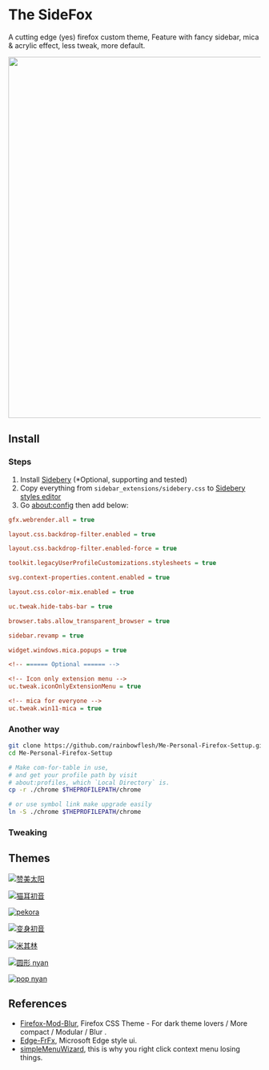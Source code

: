 # The SideFox

A cutting edge (yes) firefox custom theme, Feature with fancy sidebar, mica & acrylic effect, less tweak, more default.

<img src="./asset/sidebar.gif" width="720px"/>

## Install

### Steps

1. Install [Sidebery](https://addons.mozilla.org/en-US/firefox/addon/sidebery/) (\*Optional, supporting and tested)
2. Copy everything from `sidebar_extensions/sidebery.css` to [Sidebery styles editor](moz-extension://e4229f2c-09a8-4adb-ae4c-66435999c4d7/page.setup/setup.html#styles_editor)
3. Go [about:config](about:config) then add below:

```cfg
gfx.webrender.all = true

layout.css.backdrop-filter.enabled = true

layout.css.backdrop-filter.enabled-force = true

toolkit.legacyUserProfileCustomizations.stylesheets = true

svg.context-properties.content.enabled = true

layout.css.color-mix.enabled = true

uc.tweak.hide-tabs-bar = true

browser.tabs.allow_transparent_browser = true

sidebar.revamp = true

widget.windows.mica.popups = true

<!-- ====== Optional ====== -->

<!-- Icon only extension menu -->
uc.tweak.iconOnlyExtensionMenu = true

<!-- mica for everyone -->
uc.tweak.win11-mica = true

```

### Another way

```bash
git clone https://github.com/rainbowflesh/Me-Personal-Firefox-Settup.git
cd Me-Personal-Firefox-Settup

# Make com-for-table in use,
# and get your profile path by visit
# about:profiles, which `Local Directory` is.
cp -r ./chrome $THEPROFILEPATH/chrome

# or use symbol link make upgrade easily
ln -S ./chrome $THEPROFILEPATH/chrome
```

### Tweaking

## Themes

[![赞美太阳](https://addons.mozilla.org/user-media/version-previews/full/3882/3882953.svg)](https://addons.mozilla.org/en-US/firefox/addon/prise-the-sun-dark-souls/)

[![猫耳初音](https://addons.mozilla.org/user-media/version-previews/full/3860/3860107.svg)](https://addons.mozilla.org/en-US/firefox/addon/neko-miku-theme/)

[![pekora](https://addons.mozilla.org/user-media/version-previews/full/3908/3908060.png)](https://addons.mozilla.org/en-US/firefox/addon/pekora-theme/)

[![变身初音](https://addons.mozilla.org/user-media/version-previews/full/3860/3860113.svg)](https://addons.mozilla.org/en-US/firefox/addon/yet-another-mikutheme/)

[![米其林](https://addons.mozilla.org/user-media/version-previews/full/3860/3860121.svg)](https://addons.mozilla.org/en-US/firefox/addon/run-michirun-run-theme/)

[![圆形 nyan](https://addons.mozilla.org/user-media/version-previews/full/3860/3860590.png)](https://addons.mozilla.org/en-US/developers/addon/fat-nyan-theme/)

[![pop nyan](https://addons.mozilla.org/user-media/version-previews/full/3860/3860589.svg)](https://addons.mozilla.org/en-US/firefox/addon/pop-nyan-theme/)

## References

- [Firefox-Mod-Blur](https://github.com/datguypiko/Firefox-Mod-Blur), Firefox CSS Theme - For dark theme lovers / More compact / Modular / Blur .
- [Edge-FrFx](https://github.com/bmFtZQ/edge-frfox), Microsoft Edge style ui.
- [simpleMenuWizard](https://github.com/stonecrusher/simpleMenuWizard), this is why you right click context menu losing things.
